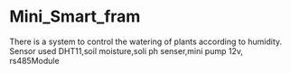 # Mini_Smart_fram
There is a system to control the watering of plants according to humidity.
Sensor used DHT11,soil moisture,soli ph senser,mini pump 12v, rs485Module
